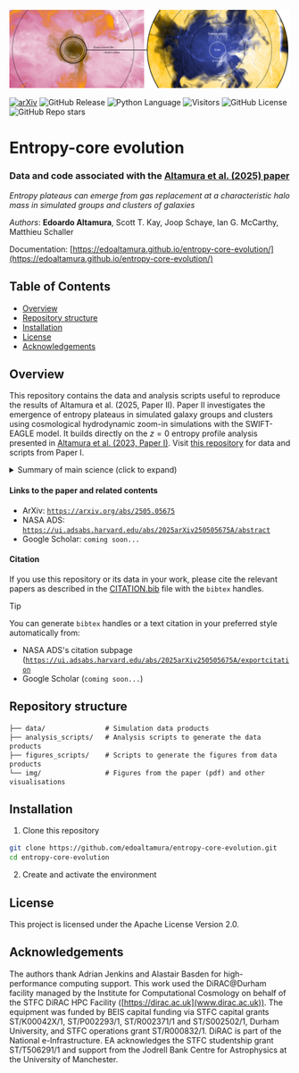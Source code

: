 ![Group-core](img/banner_cluster.png)


[![arXiv](https://img.shields.io/badge/arXiv-1234.56789-b31b1b.svg)](https://arxiv.org/abs/2505.05675)
![GitHub Release](https://img.shields.io/github/v/release/edoaltamura/entropy-core-evolution)
![Python Language](https://img.shields.io/badge/Python-3776AB?style=flat&logo=python&logoColor=white)
![Visitors](https://api.visitorbadge.io/api/visitors?path=https%3A%2F%2Fgithub.com%2Fedoaltamura%2Fentropy-core-evolution&label=Repository%20Visits&countColor=%230c7ebe&style=flat&labelStyle=none)
![GitHub License](https://img.shields.io/github/license/edoaltamura/entropy-core-evolution)
![GitHub Repo stars](https://img.shields.io/github/stars/edoaltamura/entropy-core-evolution)


# Entropy-core evolution

### Data and code associated with the [Altamura et al. (2025) paper](https://arxiv.org/abs/2505.05675)

*Entropy plateaus can emerge from gas replacement at a characteristic
halo mass in simulated groups and clusters of galaxies*

*Authors*: **Edoardo Altamura**, Scott T. Kay, Joop Schaye, Ian G. McCarthy, Matthieu Schaller

Documentation: [https://edoaltamura.github.io/entropy-core-evolution/](https://edoaltamura.github.io/entropy-core-evolution/)

## Table of Contents  
- [Overview](#overview)
- [Repository structure](#repository-structure)
- [Installation](#installation)
- [License](#license)
- [Acknowledgements](#acknowledgements)

## Overview  
This repository contains the data and analysis scripts useful to reproduce the 
results of Altamura et al. (2025, Paper II). Paper II investigates the emergence of entropy 
plateaus in simulated galaxy groups and clusters using cosmological hydrodynamic 
zoom-in simulations with the SWIFT-EAGLE model. It builds directly on the $z = 0$ 
entropy profile analysis presented in [Altamura et al. (2023, Paper I)](https://ui.adsabs.harvard.edu/abs/2023MNRAS.520.3164A/abstract). Visit 
[this repository](https://github.com/edoaltamura/entropy-core-problem) 
for data and scripts from Paper I.

<details>
  <summary>Summary of main science (click to expand)</summary>

- Entropy plateaus emerge at characteristic halo-mass scales. Simulations of a galaxy group
  $M_{500}\simeq8.8\times10^{12}$ $M_\odot$) and a cluster ($M_{500}\simeq2.9\times10^{14}$ $M_\odot$)
  show that once a halo reaches $M\sim10^{12}$ $M_\odot$, its entropy profile flattens at the 
  virial radius. As the halo grows to $\sim10^{13}$ $M_\odot$, the plateau extends inward, and by 
  $\sim10^{14}$ $M_\odot$ a fully isentropic core is established.

- AGN feedback is the principal mechanism.
Lagrangian tracking of gas particles reveals that AGN outbursts expel low-entropy gas before it can accrete into the core, replacing it with higher-entropy material and erasing the central gradient needed for a cool core.

- Transition coincides with peak SMBH activity.
The onset of the entropy plateau at $M\sim10^{12}$ $M_\odot$ aligns with the maximum in the 
  specific black-hole accretion rate, indicating a shift from supernova-dominated to AGN-dominated thermodynamic regulation.

- Numerical convergence.
High-resolution runs (gas particle mass $m_{\rm gas}\lesssim2.3\times10^5$ $M_\odot$) confirm 
  that the entropy plateau persists even when subgrid physics is resolved on smaller scales.

- Comparison with observations.
XMM–*Newton* studies of local groups report entropy excesses and flat cores consistent with the 
  predicted plateaus, while many clusters still exhibit steep, cool-core power laws. Reproducing the observed diversity of entropy profiles remains a challenge.

- Implications for AGN subgrid modeling.
The tendency to over-eject low-entropy gas suggests that current feedback prescriptions may be too aggressive at group scales. Adaptive efficiency schemes or hybrid thermal–kinetic models may be required to recover the full spectrum of entropy shapes without compromising other cluster properties.
</details>


#### Links to the paper and related contents
- ArXiv: [`https://arxiv.org/abs/2505.05675`](https://arxiv.org/abs/2505.05675)
- NASA ADS: [`https://ui.adsabs.harvard.edu/abs/2025arXiv250505675A/abstract`](https://ui.adsabs.harvard.edu/abs/2025arXiv250505675A/abstract)
- Google Scholar: `coming soon...`

#### Citation
If you use this repository or its data in your work, please cite the relevant papers as 
described in the [CITATION.bib](./CITATION.bib) file with the `bibtex` handles.

> [!TIP]
>  You can generate `bibtex` handles or a text citation in your preferred style automatically 
> from:
> - NASA ADS's citation subpage ([`https://ui.adsabs.harvard.edu/abs/2025arXiv250505675A/exportcitation`](https://ui.adsabs.harvard.edu/abs/2025arXiv250505675A/exportcitation)
> - Google Scholar (`coming soon...`)

## Repository structure  
```text
├── data/               # Simulation data products
├── analysis_scripts/   # Analysis scripts to generate the data products
├── figures_scripts/    # Scripts to generate the figures from data products
└── img/                # Figures from the paper (pdf) and other visualisations
```

## Installation  
1. Clone this repository
```bash
git clone https://github.com/edoaltamura/entropy-core-evolution.git
cd entropy-core-evolution
```
2. Create and activate the environment

[//]: # (3. Use Python code snippets from the [examples]&#40;&#41; or [documentation]&#40;&#41; to load and plot the data.)




## License
This project is licensed under the Apache License Version 2.0.

## Acknowledgements
The authors thank Adrian Jenkins and Alastair Basden for high-performance computing support.
This work used the DiRAC@Durham facility managed by the Institute for Computational Cosmology on 
behalf of the STFC DiRAC HPC Facility ([https://dirac.ac.uk](www.dirac.ac.uk)). The equipment 
was funded by BEIS capital funding via STFC capital grants ST/K00042X/1, ST/P002293/1, ST/R002371/1 
and ST/S002502/1, Durham University, and STFC operations grant ST/R000832/1. DiRAC is part of the 
National e-Infrastructure. EA acknowledges the STFC studentship grant ST/T506291/1 and support from 
the Jodrell Bank Centre for Astrophysics at the University of Manchester.
